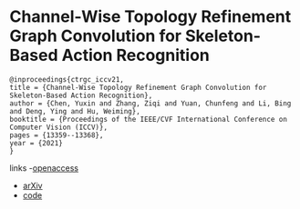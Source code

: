 # Channel-Wise Topology Refinement Graph Convolution for Skeleton-Based Action Recognition

```
@inproceedings{ctrgc_iccv21,
title = {Channel-Wise Topology Refinement Graph Convolution for Skeleton-Based Action Recognition},
author = {Chen, Yuxin and Zhang, Ziqi and Yuan, Chunfeng and Li, Bing and Deng, Ying and Hu, Weiming},
booktitle = {Proceedings of the IEEE/CVF International Conference on Computer Vision (ICCV)},
pages = {13359--13368},
year = {2021}
}
```

links
-[openaccess](http://openaccess.thecvf.com//content/ICCV2021/html/Chen_Channel-Wise_Topology_Refinement_Graph_Convolution_for_Skeleton-Based_Action_Recognition_ICCV_2021_paper.html)
- [arXiv](https://arxiv.org/abs/2107.12213)
- [code](https://github.com/Uason-Chen/CTR-GCN)
